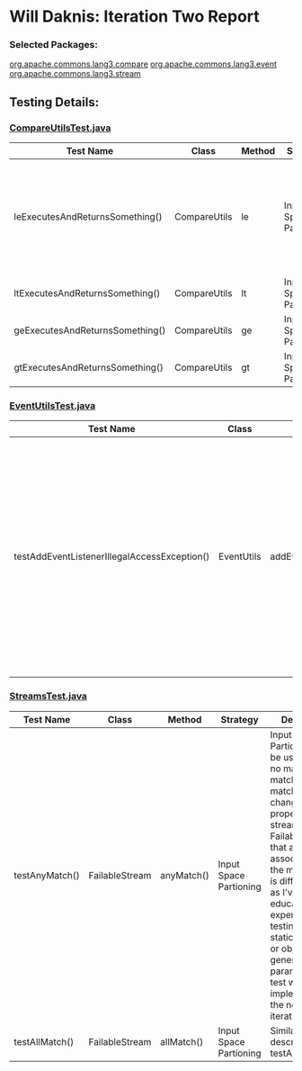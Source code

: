 # Will Daknis: Iteration Two Report

### Selected Packages: 
[org.apache.commons.lang3.compare](/completeproject/src/main/java/org/apache/commons/lang3/compare/)
[org.apache.commons.lang3.event](/completeproject/src/main/java/org/apache/commons/lang3/event/)
[org.apache.commons.lang3.stream](/completeproject/src/main/java/org/apache/commons/lang3/stream/)

## Testing Details:

### [CompareUtilsTest.java](/completeproject/src/test/java/org/apache/commons/lang3/compare/CompareUtilsTest.java)
| Test Name | Class | Method | Strategy | Descripiton |
|-----------|-------|--------|----------|-------------|
| leExecutesAndReturnsSomething() | CompareUtils | le | Input Space Partioning | The entirety of this class is done using Input Space Partitioning. In an ideal world, my tests for this method and the three written below would be performed in each nested class. However, I do not currently have the knowledge to test generics or the Predicate class, so I added tests that ensure the methods will work. |
| ltExecutesAndReturnsSomething() | CompareUtils | lt | Input Space Partioning | Similar description as leExecutesAndReturnsSomething() | 
| geExecutesAndReturnsSomething() | CompareUtils | ge | Input Space Partioning | Similar description as leExecutesAndReturnsSomething() | 
| gtExecutesAndReturnsSomething() | CompareUtils | gt | Input Space Partioning | Similar description as leExecutesAndReturnsSomething() |

### [EventUtilsTest.java](/completeproject/src/test/java/org/apache/commons/lang3/event/EventUtilsTest.java)
| Test Name | Class | Method | Strategy | Descripiton |
|-----------|-------|--------|----------|-------------|
| testAddEventListenerIllegalAccessException() | EventUtils | addEventListener() | Graph-Based Coverage | Graph-Based Coverage can be used to show that there are four ways addEventListener can execute-no exception, NoSuchMethodException, IllegalAccessException, and InvocationTargetException. From this observation, I was able to determine that there wasn't a test case for IllegalAccessException. I added a test that should throw such an exception within the method and add to the method's line coverage. This would give the package nearly 100% testing for each class, methods, line, and branch. |

### [StreamsTest.java](/completeproject/src/test/java/org/apache/commons/lang3/stream/StreamsTest.java)
| Test Name | Class | Method | Strategy | Descripiton |
|-----------|-------|--------|----------|-------------|
| testAnyMatch() | FailableStream | anyMatch() | Input Space Partioning | Input Space Partioning can be used to test no matches, any match, and all match by changing properties of the stream and FailablePredicate that are associated with the method. This is difficult to do as I've had no education or experience testing non-static methods or objects with generic parameters. This test will be implemented in the next iteration. |
| testAllMatch() | FailableStream | allMatch() | Input Space Partioning | Similar description as testAnyMatch() |
